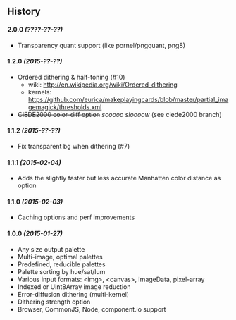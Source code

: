 History
-------

#### 2.0.0 _(????-??-??)_
- Transparency quant support (like pornel/pngquant, png8)

#### 1.2.0 _(2015-??-??)_
- Ordered dithering & half-toning (#10)
  - wiki: http://en.wikipedia.org/wiki/Ordered_dithering
  - kernels: https://github.com/eurica/makeplayingcards/blob/master/partial_imagemagick/thresholds.xml
- ~~CIEDE2000 color-diff option~~ _sooooo sloooow_ (see ciede2000 branch)

#### 1.1.2 _(2015-??-??)_
- Fix transparent bg when dithering (#7)

#### 1.1.1 _(2015-02-04)_
- Adds the slightly faster but less accurate Manhatten color distance as option

#### 1.1.0 _(2015-02-03)_
- Caching options and perf improvements

#### 1.0.0 _(2015-01-27)_
- Any size output palette
- Multi-image, optimal palettes
- Predefined, reducible palettes
- Palette sorting by hue/sat/lum
- Various input formats: &lt;img&gt;, &lt;canvas&gt;, ImageData, pixel-array
- Indexed or Uint8Array image reduction
- Error-diffusion dithering (multi-kernel)
- Dithering strength option
- Browser, CommonJS, Node, component.io support